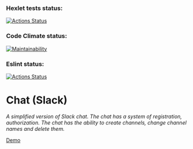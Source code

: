 ### Hexlet tests status:
[![Actions Status](https://github.com/DSFirstaev/frontend-project-12/workflows/hexlet-check/badge.svg)](https://github.com/DSFirstaev/frontend-project-12/actions)

### Code Climate status:

[![Maintainability](https://api.codeclimate.com/v1/badges/b9d87fdc9a7836478397/maintainability)](https://codeclimate.com/github/DSFirstaev/frontend-project-lvl2/maintainability)

### Eslint status:
[![Actions Status](https://github.com/DSFirstaev/frontend-project-12/workflows/Eslint/badge.svg)](https://github.com/DSFirstaev/frontend-project-12/actions)

# Chat (Slack)

*A simplified version of Slack chat. The chat has a system of registration, authorization. The chat has the ability to create channels, change channel names and delete them.*

[Demo](https://frontend-project-12-production-72cb.up.railway.app)
